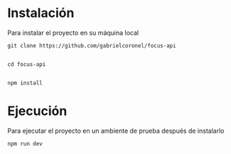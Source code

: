 # Instalación

Para instalar el proyecto en su máquina local

    git clone https://github.com/gabrielcoronel/focus-api

    
    cd focus-api

    
    npm install


# Ejecución

Para ejecutar el proyecto en un ambiente de prueba después de instalarlo

    npm run dev
